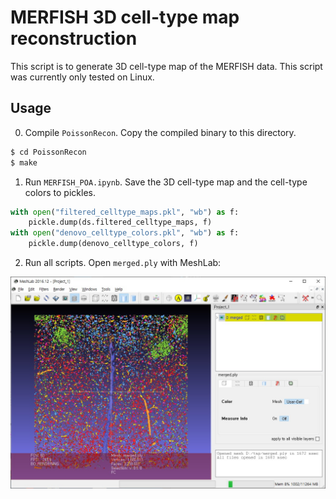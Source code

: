 MERFISH 3D cell-type map reconstruction
=======================================

This script is to generate 3D cell-type map of the MERFISH data. This script was currently only tested on Linux.

Usage
-----

0. Compile `PoissonRecon`. Copy the compiled binary to this directory.

```bash
$ cd PoissonRecon
$ make
```

1. Run `MERFISH_POA.ipynb`. Save the 3D cell-type map and the cell-type colors to pickles.

```python
with open("filtered_celltype_maps.pkl", "wb") as f:
    pickle.dump(ds.filtered_celltype_maps, f)
with open("denovo_celltype_colors.pkl", "wb") as f:
    pickle.dump(denovo_celltype_colors, f)
```

2. Run all scripts. Open `merged.ply` with MeshLab:

![MeshLab screenshot](images/meshlab.jpg?raw=true)
